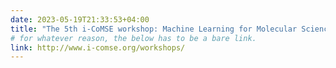 ```yaml
---
date: 2023-05-19T21:33:53+04:00
title: "The 5th i-CoMSE workshop: Machine Learning for Molecular Science will be held at the University of Minnesota Twin Cities, July 10-14"
# for whatever reason, the below has to be a bare link.
link: http://www.i-comse.org/workshops/
---
```

